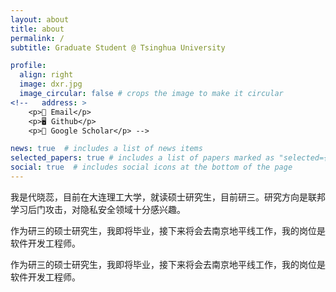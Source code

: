 ```yaml
---
layout: about
title: about
permalink: /
subtitle: Graduate Student @ Tsinghua University

profile:
  align: right
  image: dxr.jpg
  image_circular: false # crops the image to make it circular
<!--   address: >
    <p>📧 Email</p>
    <p>🖥︎ Github</p>
    <p>📖 Google Scholar</p> -->

news: true  # includes a list of news items
selected_papers: true # includes a list of papers marked as "selected={true}"
social: true  # includes social icons at the bottom of the page
---
```

<!-- 
Write your biography here. Tell the world about yourself. Link to your favorite [subreddit](http://reddit.com). You can put a picture in, too. The code is already in, just name your picture `prof_pic.jpg` and put it in the `img/` folder.

Put your address / P.O. box / other info right below your picture. You can also disable any these elements by editing `profile` property of the YAML header of your `_pages/about.md`. Edit `_bibliography/papers.bib` and Jekyll will render your [publications page](/al-folio/publications/) automatically.

Link to your social media connections, too. This theme is set up to use [Font Awesome icons](http://fortawesome.github.io/Font-Awesome/) and [Academicons](https://jpswalsh.github.io/academicons/), like the ones below. Add your Facebook, Twitter, LinkedIn, Google Scholar, or just disable all of them.

 -->
我是代晓蕊，目前在大连理工大学，就读硕士研究生，目前研三。研究方向是联邦学习后门攻击，对隐私安全领域十分感兴趣。

作为研三的硕士研究生，我即将毕业，接下来将会去南京地平线工作，我的岗位是软件开发工程师。
<!-- I am also a research intern at [Secure Learning Lab](https://aisecure.github.io/), [UIUC](https://illinois.edu/), advised by Prof. [Bo Li](https://aisecure.github.io/) and was a research intern at [SCLBD](http://scl.sribd.cn/index.html), [CUHK-Shenzhen](https://www.cuhk.edu.cn/en), advised by Prof. [Baoyuan Wu](https://sites.google.com/site/baoyuanwu2015/). -->

作为研三的硕士研究生，我即将毕业，接下来将会去南京地平线工作，我的岗位是软件开发工程师。
<!-- My long-term goal is to make machine learning algorithms robust and interpretable. -->
